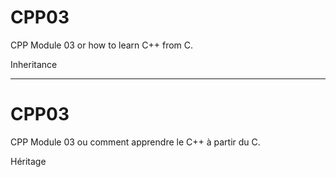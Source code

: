 # CPP03 #

CPP Module 03 or how to learn C++ from C.

Inheritance

---

# CPP03 #

CPP Module 03 ou comment apprendre le C++ à partir du C.

Héritage
